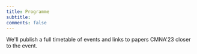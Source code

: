 ```yaml
---
title: Programme 
subtitle: 
comments: false
---
```


We'll publish a full timetable of events and links to papers CMNA'23 closer to the event.

<!--
* Register to attend for free on the day via [Eventbrite](https://www.eventbrite.com/e/cmna-xxi-the-21st-workshop-on-computational-models-of-natural-argument-tickets-160894310213).
* CMNA 21 will use Zoom for meeting participants. We'll distribute links to registered delegates prior to the meeting.
* [CMNA 2021 Proceedings](http://ceur-ws.org/Vol-2937/) are now available published through CEUR Workshop Proceedings.
* Note that all times are in British Summer Time (GMT +1). You can use [this link](https://www.timeanddate.com/worldclock/fixedtime.html?msg=CMNA+2021&iso=20210902T15&p1=136&ah=2&am=30) to double check the time in your own timezone for the sessions.
* The closing seminar is part of the Ethics of Argumentation seminar series. We'll post a link to join that event to the eventbrite registered participants information in due time.
-->


<!--# Session #1 (Thursday September 2nd, 15:00-17:30 BST)-->
<!--
|  Authors | Title  | Time  |
|----------|---|---|
| Workshop Organisers | **INTRODUCTORY REMARKS** | 09:00-09:10 |
| Annemarie Borg and Floris Bex | [Modeling Contrastiveness in Argumentation](/cmna22/assets/papers/4029-Borg_Bex.pdf) (long)  | 09:10-09:40  | 
| Elfia Bezou Vrakatseli, Oana Cocarascu and Sanjay Modgil | [Towards an Argument Scheme Classification for Ethical Reasoning](/cmna22/assets/papers/0939-Bezou-Vrakatseli_Cocarascu_Modgil.pdf)  (short)  | 09:30-10:00 |
| Simon Wells and Mark Snaith | [Reconsidering RepStat Rules in Dialectical Games](/cmna22/assets/papers/4987-Wells_Snaith.pdf) (long) | 10:00-10:30 |
| ALL | **BREAK/COFFEE/CHAT** | 10:30-11:00 | 
| Jack Mumford, Katie Atkinson and Trevor Bench-Capon | [Representing and Extracting Support via Complement-based Argumentation Frameworks](/cmna22/assets/papers/4791-Mumford_Atkinson_Bench-Capon.pdf) (long) | 11:00-11:30 |
| Adam Wyner and Tomasz Zurek | [Towards a Formal Framework for Motivated Argumentation and the Roots of Conflict](/cmna22/assets/papers/8410-Zurek_Wyner.pdf) (long) | 11:30-12:00 |
| Charles Stubbs and Tommy Yuan | [Towards an Argument Knowledge Base for Autonomous Debating Systems](/cmna22/assets/papers/0273-Stubbs_Yuan.pdf) (long) | 12:00-12:30 |
| ALL | LUNCH | 12:45-14:00 |
| Lucas Doust Alba and Tommy Yuan | [Leveraging BERT Encodings for Open-Domain Stance Classification](/cmna22/assets/papers/Alba-Yuan.pdf) (abstract) | 14:00-14:15 |
| Costanza Lucchini, Andrea Rocci and Giulia D'Agostino | [Annotating argumentation within questions.  Prefaced questions as a genre specific argumentative pattern in earnings conference calls](/cmna22/assets/papers/0917-Lucchini_Rocci_DAgostino.pdf) (short) | 14:15-14:35 |
| Olena Yaskorska-Shah, Andrea Rocci and Chris Reed | [Conversation shaping questions: a taxonomy used for mapping argumentative dialogues in financial discourse](/cmna22/assets/papers/9555-Yaskorska-Shah_Rocci_Reed.pdf) (long) | 14:35-15:05 |
| Giulia D'Agostino | [“(so long, and) thanks for all the color”.  Requests of elaboration and answers they trigger in Earnings Conference Calls](/cmna22/assets/papers/6602-DAgostino.pdf) (short)| 15:05-15:25 |
| ALL | **BREAK/COFFEE/CHAT** | 15:45-16:10 |
| Muhammad Tawsif Sazid and Robert Mercer | [A Unified Representation and Deep Learning Architecture for Argumentation Mining of Students' Persuasive Essays](/cmna22/assets/papers/3017-Sazid_Mercer.pdf) (long) | 16:10-16:40 |
| Noa Brandel, Royi Lachmy, Noa Yomtovyan, Reut Tsarfaty and Baruch Schwarz | [Annotation Scheme for Aggregated Argumentation in Online Educational Forums](/cmna22/assets/papers/Brandel-Lachmy-Yomtovyan-Tsarfaty-Schwarz--Annotation-Scheme-for-Aggregated-Argumentation-in-Online-Educational-Forums.pdf) (abstract) | 16:40-16:50 |
| Workshop Organisers | **CLOSING SESSION** | 16:50-17:00 |
| PLENARY | **INFORMAL CHAT** | 17:00-17:30 |


Long & short papers have been published as archival proceedings on the [CEUR Workshop Proceedings website](http://ceur-ws.org/) in [volume #3205](http://ceur-ws.org/Vol-3205/).
-->
<!--
# Invited Speaker (13:45-14:30 CET)

**Title:** The Dynamics of Knowledge: Argumentation and Belief Revision

**Speaker:** Guillermo R. Simari, Universidad Nacional del Sur

**Abstract:** The exploration of the relationships between belief revision and computational argumentation has led to significant contributions for both areas; several techniques employed in belief revision are being studied to formalize the dynamics of argumentation frameworks and the capabilities of the argumentation-based defeasible reasoning are being used to define belief change operators. By briefly considering the fundamental ideas of both areas it is possible to examine some of the mutually beneficial cross-application in different proposals that model reasoning mechanisms that combine contributions from the two domains.
-->


<!--
# Session #2 (Friday September 3rd 15:00-17:30 BST)


|  Authors | Title  | Time  |
|----------|---|---|
| | **Introductory Remarks** | 15:00-15:15 |
| Elena Musi, Rudi Palmieri, Chiara Mercuri, Alessandro Giudici, Neil Maiden, Charlotte Hardman and Rita Borgo  | [What makes you fupy (‘food’ + ‘happy’)? Leveraging strategic maneuvering to build food coaching apps](http://ceur-ws.org/Vol-2937/paper4.pdf) | 15:15-15:45 | 
| Lars Malmqvist, Tommy Yuan and Peter Nightingale.  | [Improving Misinformation Detection in Tweets with Abstract Argumentation](http://ceur-ws.org/Vol-2937/paper5.pdf) | 15:45-16:15 | 
| | **BREAK/COFFEE/CHAT** | 16:15-16:30 |
| Jack Mumford, Katie Atkinson and Trevor Bench-Capon | [Machine Learning and Legal Argument](http://ceur-ws.org/Vol-2937/paper6.pdf) | 16:30-17:00 |
| Nancy Green and Joshua Crotts | [A First Experiment Using ILP for Argument Mining](http://ceur-ws.org/Vol-2937/paper7.pdf) | 17:00-17:30 |
| | **Closing Remarks** | 17:30-17:35 |
| | **INFORMAL CHAT** | 17:35-18:00 |

# Closing Seminar (18:00-19:00 BST)

This year we've coordinated with the [interdisciplinary monthly online speaker series on the ethics of argumentation](https://argumentethics2021.wixsite.com/argumentationethics) for the closing seminar. We'll share the link to that seminar to all CMNA delegates and invite them to join that event immediately after the close of CMNA'21.

**Title:** Sources of Opinion: The Community of Knowledge and How to Take Advantage of Outsourcing

**Speaker:** [Steven A. Sloman](https://vivo.brown.edu/display/ssloman), [Brown University](https://www.brown.edu/)

**Abstract:** People have some crazy opinions. Generally, these are the opinions that we disagree with. The standard view in both academia and the wider culture is that people have such opinions due to knowledge deficits; they are lacking information. On this view, providing information and critical reasoning skills is the best way to get opinions to converge, because they’ll converge to the truth. There is already strong reason to doubt this deficit model. I provide more in the form of evidence that knowledge is unrelated to attitudes about issues. In contrast, a person’s ideology influences both their attitudes and their sense of understanding. A competitor to the deficit model, the cultural cognition view, explains the effect of ideology on attitudes, but does not address the sense of understanding. I follow the cultural cognition view in proposing that people outsource much of their reasoning to their communities; I add that it is the resulting sense of understanding that mediates their attitudes. This community of knowledge suggests that people outsource most of their reasoning. I show how this fact can be deployed to bring evidence to bear on policy.

-->

